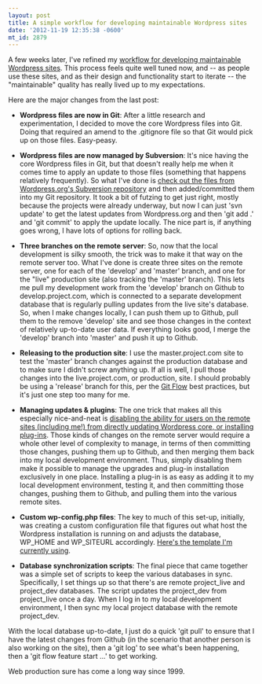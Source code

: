 ```yaml
---
layout: post
title: A simple workflow for developing maintainable Wordpress sites
date: '2012-11-19 12:35:38 -0600'
mt_id: 2879
---
```

A few weeks later, I've refined my [workflow for developing maintainable Wordpress sites](http://www.phillipadsmith.com/2012/07/note-to-self-working-with-wordpress-its-been-a-while.html). This process feels quite well tuned now, and -- as people use these sites, and as their design and functionality start to iterate -- the "maintainable" quality has really lived up to my expectations. 

Here are the major changes from the last post:

* **Wordpress files are now in Git**: After a little research and experimentation, I decided to move the core Wordpress files into Git. Doing that required an amend to the .gitignore file so that Git would pick up on those files. Easy-peasy.

* **Wordpress files are now managed by Subversion**: It's nice having the core Wordpress files in Git, but that doesn't really help me when it comes time to apply an update to those files (something that happens relatively frequently). So what I've done is [check out the files from Wordpress.org's Subversion repository](http://codex.wordpress.org/Installing/Updating_WordPress_with_Subversion) and then added/committed them into my Git repository. It took a bit of futzing to get just right, mostly because the projects were already underway, but now I can just 'svn update' to get the latest updates from Wordpress.org and then 'git add .' and 'git commit' to apply the update locally. The nice part is, if anything goes wrong, I have lots of options for rolling back.

* **Three branches on the remote server**: So, now that the local development is silky smooth, the trick was to make it that way on the remote server too. What I've done is create three sites on the remote server, one for each of the 'develop' and 'master' branch, and one for the "live" production site (also tracking the 'master' branch). This lets me pull my development work from the 'develop' branch on Github to develop.project.com, which is connected to a separate development database that is regularly pulling updates from the live site's database. So, when I make changes locally, I can push them up to Github, pull them to the remove 'develop' site and see those changes in the context of relatively up-to-date user data. If everything looks good, I merge the 'develop' branch into 'master' and push it up to Github.

* **Releasing to the production site**: I use the master.project.com site to test the 'master' branch changes against the production database and to make sure I didn't screw anything up. If all is well, I pull those changes into the live.project.com, or production, site. I should probably be using a 'release' branch for this, per the [Git Flow](http://jeffkreeftmeijer.com/2010/why-arent-you-using-git-flow/) best practices, but it's just one step too many for me.

* **Managing updates & plugins**: The one trick that makes all this especially nice-and-neat is [disabling the ability for users on the remote sites (including me!) from directly updating Wordpress core, or installing plug-ins](https://codex.wordpress.org/Editing_wp-config.php#Disable_Plugin_and_Theme_Update_and_Installation). Those kinds of changes on the remote server would require a whole other level of complexity to manage, in terms of then committing those changes, pushing them up to Github, and then merging them back into my local development environment. Thus, simply disabling them make it possible to manage the upgrades and plug-in installation exclusively in one place. Installing a plug-in is as easy as adding it to my local development environment, testing it, and then committing those changes, pushing them to Github, and pulling them into the various remote sites.

* **Custom wp-config.php files**: The key to much of this set-up, initially, was creating a custom configuration file that figures out what host the Wordpress installation is running on and adjusts the database, WP_HOME and WP_SITEURL accordingly. [Here's the template I'm currently using](https://gist.github.com/4112169).

* **Database synchronization scripts**: The final piece that came together was a simple set of scripts to keep the various databases in sync. Specifically, I set things up so that there's are remote project_live and project_dev databases. The script updates the project_dev from project_live once a day. When I log in to my local development environment, I then sync my local project database with the remote project_dev. 

With the local database up-to-date, I just do a quick 'git pull' to ensure that I have the latest changes from Github (in the scenario that another person is also working on the site), then a 'git log' to see what's been happening, then a 'git flow feature start ...' to get working. 

Web production sure has come a long way since 1999.
